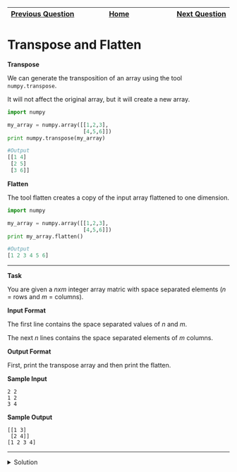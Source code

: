 | <img width=1000>[Previous Question](https://github.com/Kevin-Lago/python-hackerrank-solutions/tree/main/src/numpy/shape_and_reshape)</img> | <img width=1000>[Home](https://github.com/Kevin-Lago/python-hackerrank-solutions)</img> | <img width=1000>[Next Question](https://github.com/Kevin-Lago/python-hackerrank-solutions/tree/main/src/numpy/concatenate)</img> |
|:---|:---:|---:|

# Transpose and Flatten

__Transpose__

We can generate the transposition of an array using the tool ```numpy.transpose```.

It will not affect the original array, but it will create a new array.

```python
import numpy

my_array = numpy.array([[1,2,3],
                        [4,5,6]])
print numpy.transpose(my_array)

#Output
[[1 4]
 [2 5]
 [3 6]]
```

__Flatten__

The tool flatten creates a copy of the input array flattened to one dimension.

```python
import numpy

my_array = numpy.array([[1,2,3],
                        [4,5,6]])
print my_array.flatten()

#Output
[1 2 3 4 5 6]
```

---

__Task__

You are given a $n x m$ integer array matric with space separated elements ($n$ = rows and $m$ = columns).

__Input Format__

The first line contains the space separated values of $n$ and $m$.

The next $n$ lines contains the space separated elements of $m$ columns.

__Output Format__

First, print the transpose array and then print the flatten.

__Sample Input__

```
2 2
1 2
3 4
```

__Sample Output__

```
[[1 3]
 [2 4]]
[1 2 3 4]
```

---

<details><summary>Solution</summary>
    
```python
import numpy

if __name__ == '__main__':
    n, m = map(int, input().split())
    r = numpy.array([input().split() for i in range(n)], int)
    print(r.transpose())
    print(r.flatten())
```
</details>